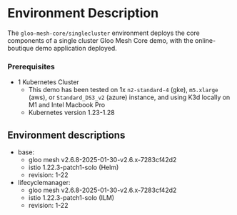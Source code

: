 # Environment Description
The `gloo-mesh-core/singlecluster` environment deploys the core components of a single cluster Gloo Mesh Core demo, with the online-boutique demo application deployed.

### Prerequisites
- 1 Kubernetes Cluster
    - This demo has been tested on 1x `n2-standard-4` (gke), `m5.xlarge` (aws), or `Standard_DS3_v2` (azure) instance, and using K3d locally on M1 and Intel Macbook Pro
    - Kubernetes version 1.23-1.28

## Environment descriptions
- base:
    - gloo mesh v2.6.8-2025-01-30-v2.6.x-7283cf42d2
    - istio 1.22.3-patch1-solo (Helm)
    - revision: 1-22
- lifecyclemanager:
    - gloo mesh v2.6.8-2025-01-30-v2.6.x-7283cf42d2
    - istio 1.22.3-patch1-solo (ILM)
    - revision: 1-22